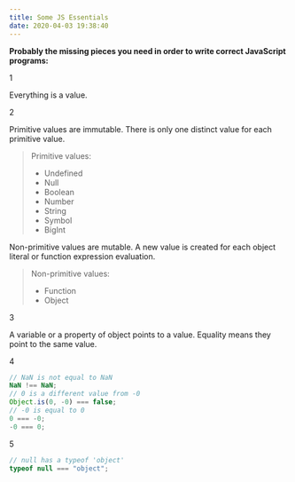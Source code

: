 ```yaml
---
title: Some JS Essentials
date: 2020-04-03 19:38:40
---
```


**Probably the missing pieces you need in order to write correct JavaScript programs:**

1

Everything is a value.

2

Primitive values are immutable. There is only one distinct value for each primitive value.

> Primitive values:
>
> - Undefined
> - Null
> - Boolean
> - Number
> - String
> - Symbol
> - BigInt

Non-primitive values are mutable. A new value is created for each object literal or function expression evaluation.

> Non-primitive values:
>
> - Function
> - Object

3

A variable or a property of object points to a value. Equality means they point to the same value.

4

```javascript
// NaN is not equal to NaN
NaN !== NaN;
// 0 is a different value from -0
Object.is(0, -0) === false;
// -0 is equal to 0
0 === -0;
-0 === 0;
```

5

```javascript
// null has a typeof 'object'
typeof null === "object";
```
